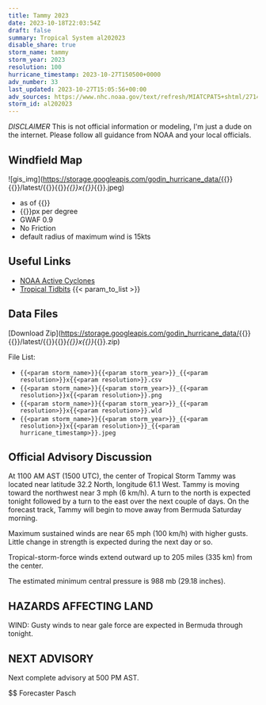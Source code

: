 ```yaml
---
title: Tammy 2023
date: 2023-10-18T22:03:54Z
draft: false
summary: Tropical System al202023
disable_share: true
storm_name: tammy
storm_year: 2023
resolution: 100
hurricane_timestamp: 2023-10-27T150500+0000
adv_number: 33
last_updated: 2023-10-27T15:05:56+00:00
adv_sources: https://www.nhc.noaa.gov/text/refresh/MIATCPAT5+shtml/271442.shtml;https://www.nhc.noaa.gov/refresh/graphics_at5+shtml/144434.shtml?cone
storm_id: al202023
---
```

*DISCLAIMER* This is not official information or modeling, I'm just a dude on the internet.  Please follow all guidance from NOAA and your local officials.

## Windfield Map
![gis_img](https://storage.googleapis.com/godin_hurricane_data/{{<param storm_name>}}{{<param storm_year>}}/latest/{{<param storm_name>}}{{<param storm_year>}}_{{<param resolution>}}x{{<param resolution>}}_{{<param hurricane_timestamp>}}.jpeg)

- as of {{<param last_updated>}}
- {{<param resolution>}}px per degree
- GWAF 0.9
- No Friction
- default radius of maximum wind is 15kts

## Useful Links
- [NOAA Active Cyclones](https://www.nhc.noaa.gov/)
- [Tropical Tidbits](https://www.tropicaltidbits.com/storminfo/)
{{< param_to_list >}}

## Data Files
[Download Zip](https://storage.googleapis.com/godin_hurricane_data/{{<param storm_name>}}{{<param storm_year>}}/latest/{{<param storm_name>}}{{<param storm_year>}}_{{<param resolution>}}x{{<param resolution>}}_{{<param hurricane_timestamp>}}.zip)

File List:
- `{{<param storm_name>}}{{<param storm_year>}}_{{<param resolution>}}x{{<param resolution>}}.csv`
- `{{<param storm_name>}}{{<param storm_year>}}_{{<param resolution>}}x{{<param resolution>}}.png`
- `{{<param storm_name>}}{{<param storm_year>}}_{{<param resolution>}}x{{<param resolution>}}.wld`
- `{{<param storm_name>}}{{<param storm_year>}}_{{<param resolution>}}x{{<param resolution>}}_{{<param hurricane_timestamp>}}.jpeg`


## Official Advisory Discussion
At 1100 AM AST (1500 UTC), the center of Tropical Storm Tammy was
located near latitude 32.2 North, longitude 61.1 West.  Tammy is
moving toward the northwest near 3 mph (6 km/h).  A turn to the
north is expected tonight followed by a turn to the east over the
next couple of days.  On the forecast track, Tammy will begin to 
move away from Bermuda Saturday morning.
 
Maximum sustained winds are near 65 mph (100 km/h) with higher
gusts.  Little change in strength is expected during the next day
or so.
 
Tropical-storm-force winds extend outward up to 205 miles (335 km)
from the center.
 
The estimated minimum central pressure is 988 mb (29.18 inches).
  
 
HAZARDS AFFECTING LAND
----------------------
WIND:  Gusty winds to near gale force are expected in Bermuda
through tonight.
 
 
NEXT ADVISORY
-------------
Next complete advisory at 500 PM AST.
 
$$
Forecaster Pasch